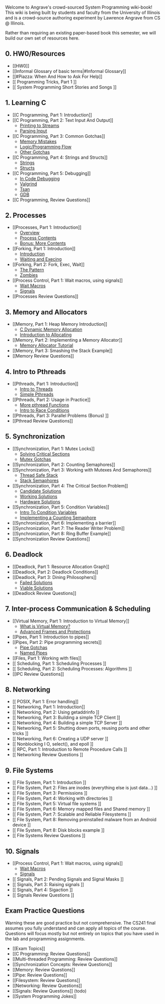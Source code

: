 Welcome to Angrave's crowd-sourced System Programming wiki-book!
This wiki is being built by students and faculty from the University of Illinois and is a crowd-source authoring experiment by Lawrence Angrave from CS @ Illinois.

Rather than requiring an existing paper-based book this semester, we will build our own set of resources here.

## 0. HW0/Resources
* [[HW0]]
* [[Informal Glossary of basic terms|#Informal Glossary]]
* [[#Piazza: When And How to Ask For Help]]
* [[ Programming Tricks, Part 1 ]]
* [[ System Programming Short Stories and Songs ]]

## 1. Learning C
* [[C Programming, Part 1: Introduction]]
* [[C Programming, Part 2: Text Input And Output]]
   * [Printing to Streams](https://github.com/angrave/SystemProgramming/wiki/C-Programming%2C-Part-2%3A-Text-Input-And-Output#printing-to-streams)
   * [Parsing Input](https://github.com/angrave/SystemProgramming/wiki/C-Programming%2C-Part-2%3A-Text-Input-And-Output#parsing-input)
* [[C Programming, Part 3: Common Gotchas]]
   * [Memory Mistakes](https://github.com/angrave/SystemProgramming/wiki/C-Programming%2C-Part-3%3A-Common-Gotchas#memory-mistakes)
   * [Logic/Programming Flow](https://github.com/angrave/SystemProgramming/wiki/C-Programming%2C-Part-3%3A-Common-Gotchas#logic-and-program-flow-mistakes)
   * [Other Gotchas](https://github.com/angrave/SystemProgramming/wiki/C-Programming%2C-Part-3%3A-Common-Gotchas#other-gotchas)
* [[C Programming, Part 4: Strings and Structs]]
   * [Strings](https://github.com/angrave/SystemProgramming/wiki/C-Programming%2C-Part-4%3A-Strings-and-Structs#strings-structs-and-gotchas)
   * [Structs](https://github.com/angrave/SystemProgramming/wiki/C-Programming%2C-Part-4%3A-Strings-and-Structs#so-whats-a-struct)
* [[C Programming, Part 5: Debugging]]
   * [In Code Debugging](https://github.com/angrave/SystemProgramming/wiki/C-Programming%2C-Part-5%3A-Debugging#in-code-debugging)
   * [Valgrind](https://github.com/angrave/SystemProgramming/wiki/C-Programming%2C-Part-5%3A-Debugging#valgrind)
   * [Tsan](https://github.com/angrave/SystemProgramming/wiki/C-Programming%2C-Part-5%3A-Debugging#tsan)
   * [GDB](https://github.com/angrave/SystemProgramming/wiki/C-Programming%2C-Part-5%3A-Debugging#gdb)
* [[C Programming, Review Questions]]

## 2. Processes
* [[Processes, Part 1: Introduction]]
   * [Overview](https://github.com/angrave/SystemProgramming/wiki/Processes,-Part-1:-Introduction#overview)
   * [Process Contents](https://github.com/angrave/SystemProgramming/wiki/Processes,-Part-1:-Introduction#process-contents)
   * [Bonus: More Contents](https://github.com/angrave/SystemProgramming/wiki/Processes,-Part-1:-Introduction#process-functionslimitations-bonus)
* [[Forking, Part 1: Introduction]]
   * [Introduction](https://github.com/angrave/SystemProgramming/wiki/Forking%2C-Part-1%3A-Introduction#intro-to-fork)
   * [Waiting and Execing](https://github.com/angrave/SystemProgramming/wiki/Forking%2C-Part-1%3A-Introduction#waiting-and-execing)
* [[Forking, Part 2: Fork, Exec, Wait]]
   * [The Pattern](https://github.com/angrave/SystemProgramming/wiki/Forking,-Part-2:-Fork,-Exec,-Wait#the-pattern)
   * [Zombies](https://github.com/angrave/SystemProgramming/wiki/Forking,-Part-2:-Fork,-Exec,-Wait#zombies)
* [[Process Control, Part 1: Wait macros, using signals]]
   * [Wait Macros](https://github.com/angrave/SystemProgramming/wiki/Process-Control%2C-Part-1%3A-Wait-macros%2C-using-signals#wait-macros)
   * [Signals](https://github.com/angrave/SystemProgramming/wiki/Process-Control%2C-Part-1%3A-Wait-macros%2C-using-signals#signals)
* [[Processes Review Questions]]

## 3. Memory and Allocators
* [[Memory, Part 1: Heap Memory Introduction]]
   * [C Dynamic Memory Allocation](https://github.com/angrave/SystemProgramming/wiki/Memory,-Part-1:-Heap-Memory-Introduction#c-dynamic-memory-allocation)
   * [Introduction to Allocating](https://github.com/angrave/SystemProgramming/wiki/Memory,-Part-1:-Heap-Memory-Introduction#intro-to-allocating)
* [[Memory, Part 2: Implementing a Memory Allocator]]
   * [Memory Allocator Tutorial](https://github.com/angrave/SystemProgramming/wiki/Memory%2C-Part-2%3A-Implementing-a-Memory-Allocator#memory-allocator-tutorial)
* [[Memory, Part 3: Smashing the Stack Example]]
* [[Memory Review Questions]]

## 4. Intro to Pthreads
* [[Pthreads, Part 1: Introduction]]
   * [Intro to Threads](https://github.com/angrave/SystemProgramming/wiki/Pthreads,-Part-1:-Introduction#intro-to-threads)
   * [Simple Pthreads](https://github.com/angrave/SystemProgramming/wiki/Pthreads,-Part-1:-Introduction#simple-usage)
* [[Pthreads, Part 2: Usage in Practice]]
   * [More pthread Functions](https://github.com/angrave/SystemProgramming/wiki/Pthreads,-Part-2:-Usage-in-Practice#more-pthread-functions)
   * [Intro to Race Conditions](https://github.com/angrave/SystemProgramming/wiki/Pthreads,-Part-2:-Usage-in-Practice#intro-to-race-conditions)
* [[Pthreads, Part 3: Parallel Problems (Bonus) ]]
* [[Pthread Review Questions]]

## 5. Synchronization
* [[Synchronization, Part 1: Mutex Locks]]
    * [Solving Critical Sections](https://github.com/angrave/SystemProgramming/wiki/Synchronization,-Part-1:-Mutex-Locks#solving-critical-sections)
    * [Mutex Gotchas](https://github.com/angrave/SystemProgramming/wiki/Synchronization,-Part-1:-Mutex-Locks#mutex-gotchas)
* [[Synchronization, Part 2: Counting Semaphores]]
* [[Synchronization, Part 3: Working with Mutexes And Semaphores]]
    * [Thread Safe Stack](https://github.com/angrave/SystemProgramming/wiki/Synchronization%2C-Part-3%3A-Working-with-Mutexes-And-Semaphores#thread-safe-stack)
    * [Stack Semaphores](https://github.com/angrave/SystemProgramming/wiki/Synchronization%2C-Part-3%3A-Working-with-Mutexes-And-Semaphores#stack-semaphores)
* [[Synchronization, Part 4: The Critical Section Problem]]
    * [Candidate Solutions](https://github.com/angrave/SystemProgramming/wiki/Synchronization%2C-Part-4%3A-The-Critical-Section-Problem#candidate-solutions)
    * [Working Solutions](https://github.com/angrave/SystemProgramming/wiki/Synchronization%2C-Part-4%3A-The-Critical-Section-Problem#working-solutions)
    * [Hardware Solutions](https://github.com/angrave/SystemProgramming/wiki/Synchronization%2C-Part-4%3A-The-Critical-Section-Problem#hardware-solutions)
* [[Synchronization, Part 5: Condition Variables]]
    * [Intro To Condition Variables](https://github.com/angrave/SystemProgramming/wiki/Synchronization%2C-Part-5%3A-Condition-Variables#intro-to-condition-variables)
    * [Implementing a Counting Semaphore](https://github.com/angrave/SystemProgramming/wiki/Synchronization%2C-Part-5%3A-Condition-Variables#implementing-counting-semphore)
* [[Synchronization, Part 6: Implementing a barrier]]
* [[Synchronization, Part 7: The Reader Writer Problem]]
* [[Synchronization, Part 8: Ring Buffer Example]]
* [[Synchronization Review Questions]]

## 6. Deadlock
* [[Deadlock, Part 1: Resource Allocation Graph]]
* [[Deadlock, Part 2: Deadlock Conditions]]
* [[Deadlock, Part 3: Dining Philosophers]]
    * [Failed Solutions](https://github.com/angrave/SystemProgramming/wiki/Deadlock,-Part-3:-Dining-Philosophers#failed-solutions)
    * [Viable Solutions](https://github.com/angrave/SystemProgramming/wiki/Deadlock,-Part-3:-Dining-Philosophers#viable-solutions)
* [[Deadlock Review Questions]]

## 7. Inter-process Communication & Scheduling
* [[Virtual Memory, Part 1: Introduction to Virtual Memory]]
    * [What is Virtual Memory?](https://github.com/angrave/SystemProgramming/wiki/Virtual-Memory%2C-Part-1%3A-Introduction-to-Virtual-Memory#what-is-virtual-memory)
    * [Advanced Frames and Protections](https://github.com/angrave/SystemProgramming/wiki/Virtual-Memory%2C-Part-1%3A-Introduction-to-Virtual-Memory#advanced-frames-and-page-protections)
* [[Pipes, Part 1: Introduction to pipes]]
* [[Pipes, Part 2: Pipe programming secrets]]
    * [Pipe Gotchas](https://github.com/angrave/SystemProgramming/wiki/Pipes%2C-Part-2%3A-Pipe-programming-secrets#pipe-gotchas)
    * [Named Pipes](https://github.com/angrave/SystemProgramming/wiki/Pipes%2C-Part-2%3A-Pipe-programming-secrets#named-pipes)
* [[Files, Part 1: Working with files]]
* [[ Scheduling, Part 1: Scheduling Processes ]]
* [[ Scheduling, Part 2: Scheduling Processes: Algorithms ]]
* [[IPC Review Questions]]

## 8. Networking
* [[ POSIX, Part 1: Error handling]]
* [[ Networking, Part 1: Introduction]]
* [[ Networking, Part 2: Using getaddrinfo ]]
* [[ Networking, Part 3: Building a simple TCP Client ]]
* [[ Networking, Part 4: Building a simple TCP Server ]]
* [[ Networking, Part 5: Shutting down ports, reusing ports and other tricks ]]
* [[ Networking, Part 6: Creating a UDP server ]]
* [[ Nonblocking I O, select(), and epoll ]]
* [[ RPC, Part 1: Introduction to Remote Procedure Calls ]]
* [[ Networking Review Questions ]]

## 9. File Systems
* [[ File System, Part 1: Introduction ]]
* [[ File System, Part 2: Files are inodes (everything else is just data...) ]]
* [[ File System, Part 3: Permissions ]]
* [[ File System, Part 4: Working with directories ]]
* [[ File System, Part 5: Virtual file systems ]]
* [[ File System, Part 6: Memory mapped files and Shared memory ]]
* [[ File System, Part 7: Scalable and Reliable Filesystems ]]
* [[ File System, Part 8: Removing preinstalled malware from an Android device ]]
* [[ File System, Part 8: Disk blocks example ]]
* [[ File Systems Review Questions ]]

## 10. Signals
* [[Process Control, Part 1: Wait macros, using signals]]
   * [Wait Macros](https://github.com/angrave/SystemProgramming/wiki/Process-Control%2C-Part-1%3A-Wait-macros%2C-using-signals#wait-macros)
   * [Signals](https://github.com/angrave/SystemProgramming/wiki/Process-Control%2C-Part-1%3A-Wait-macros%2C-using-signals#signals)
* [[ Signals, Part 2: Pending Signals and Signal Masks ]]
* [[ Signals, Part 3: Raising signals ]]
* [[ Signals, Part 4: Sigaction ]]
* [[ Signals Review Questions ]]

## Exam Practice Questions
Warning these are good practice but not comprehensive. The CS241 final assumes you fully understand and can apply all topics of the course. Questions will focus mostly but not entirely on topics that you have used in the lab and programming assignments.

* [[Exam Topics]]
* [[C Programming: Review Questions]]
* [[Multi-threaded Programming: Review Questions]]
* [[Synchronization Concepts: Review Questions]]
* [[Memory: Review Questions]]
* [[Pipe: Review Questions]]
* [[Filesystem: Review Questions]]
* [[Networking: Review Questions]]
* [[Signals: Review Questions]] (todo)
* [[System Programming Jokes]]

